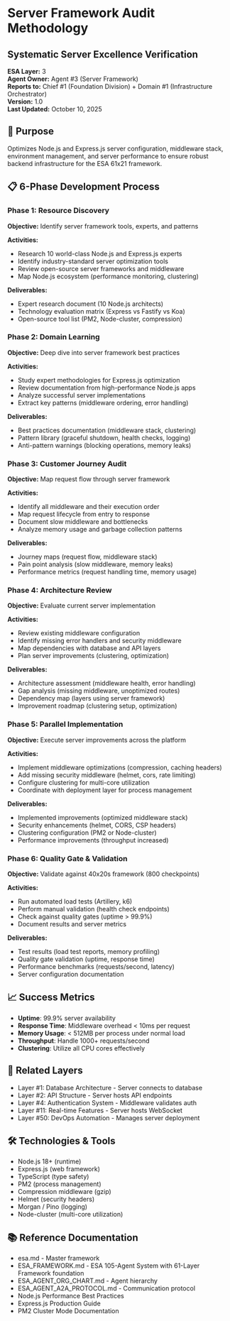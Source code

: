 # Server Framework Audit Methodology
## Systematic Server Excellence Verification

**ESA Layer:** 3  
**Agent Owner:** Agent #3 (Server Framework)  
**Reports to:** Chief #1 (Foundation Division) + Domain #1 (Infrastructure Orchestrator)  
**Version:** 1.0  
**Last Updated:** October 10, 2025

## 🎯 Purpose
Optimizes Node.js and Express.js server configuration, middleware stack, environment management, and server performance to ensure robust backend infrastructure for the ESA 61x21 framework.

## 📋 6-Phase Development Process

### Phase 1: Resource Discovery
**Objective:** Identify server framework tools, experts, and patterns

**Activities:**
- Research 10 world-class Node.js and Express.js experts
- Identify industry-standard server optimization tools
- Review open-source server frameworks and middleware
- Map Node.js ecosystem (performance monitoring, clustering)

**Deliverables:**
- Expert research document (10 Node.js architects)
- Technology evaluation matrix (Express vs Fastify vs Koa)
- Open-source tool list (PM2, Node-cluster, compression)

### Phase 2: Domain Learning
**Objective:** Deep dive into server framework best practices

**Activities:**
- Study expert methodologies for Express.js optimization
- Review documentation from high-performance Node.js apps
- Analyze successful server implementations
- Extract key patterns (middleware ordering, error handling)

**Deliverables:**
- Best practices documentation (middleware stack, clustering)
- Pattern library (graceful shutdown, health checks, logging)
- Anti-pattern warnings (blocking operations, memory leaks)

### Phase 3: Customer Journey Audit
**Objective:** Map request flow through server framework

**Activities:**
- Identify all middleware and their execution order
- Map request lifecycle from entry to response
- Document slow middleware and bottlenecks
- Analyze memory usage and garbage collection patterns

**Deliverables:**
- Journey maps (request flow, middleware stack)
- Pain point analysis (slow middleware, memory leaks)
- Performance metrics (request handling time, memory usage)

### Phase 4: Architecture Review
**Objective:** Evaluate current server implementation

**Activities:**
- Review existing middleware configuration
- Identify missing error handlers and security middleware
- Map dependencies with database and API layers
- Plan server improvements (clustering, optimization)

**Deliverables:**
- Architecture assessment (middleware health, error handling)
- Gap analysis (missing middleware, unoptimized routes)
- Dependency map (layers using server framework)
- Improvement roadmap (clustering setup, optimization)

### Phase 5: Parallel Implementation
**Objective:** Execute server improvements across the platform

**Activities:**
- Implement middleware optimizations (compression, caching headers)
- Add missing security middleware (helmet, cors, rate limiting)
- Configure clustering for multi-core utilization
- Coordinate with deployment layer for process management

**Deliverables:**
- Implemented improvements (optimized middleware stack)
- Security enhancements (helmet, CORS, CSP headers)
- Clustering configuration (PM2 or Node-cluster)
- Performance improvements (throughput increased)

### Phase 6: Quality Gate & Validation
**Objective:** Validate against 40x20s framework (800 checkpoints)

**Activities:**
- Run automated load tests (Artillery, k6)
- Perform manual validation (health check endpoints)
- Check against quality gates (uptime > 99.9%)
- Document results and server metrics

**Deliverables:**
- Test results (load test reports, memory profiling)
- Quality gate validation (uptime, response time)
- Performance benchmarks (requests/second, latency)
- Server configuration documentation

## 📈 Success Metrics
- **Uptime**: 99.9% server availability
- **Response Time**: Middleware overhead < 10ms per request
- **Memory Usage**: < 512MB per process under normal load
- **Throughput**: Handle 1000+ requests/second
- **Clustering**: Utilize all CPU cores effectively

## 🔗 Related Layers
- Layer #1: Database Architecture - Server connects to database
- Layer #2: API Structure - Server hosts API endpoints
- Layer #4: Authentication System - Middleware validates auth
- Layer #11: Real-time Features - Server hosts WebSocket
- Layer #50: DevOps Automation - Manages server deployment

## 🛠️ Technologies & Tools
- Node.js 18+ (runtime)
- Express.js (web framework)
- TypeScript (type safety)
- PM2 (process management)
- Compression middleware (gzip)
- Helmet (security headers)
- Morgan / Pino (logging)
- Node-cluster (multi-core utilization)

## 📚 Reference Documentation
- esa.md - Master framework
- ESA_FRAMEWORK.md - ESA 105-Agent System with 61-Layer Framework foundation
- ESA_AGENT_ORG_CHART.md - Agent hierarchy
- ESA_AGENT_A2A_PROTOCOL.md - Communication protocol
- Node.js Performance Best Practices
- Express.js Production Guide
- PM2 Cluster Mode Documentation

